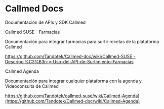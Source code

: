# Callmed Docs
Documentación de APIs y SDK Callmed

Callmed SUSE - Farmacias

Documentación para integrar farmacias para surtir recetas de la plataforma Callmed

https://github.com/Tandotek/Callmed-doc/wiki/Callmed-SUSE,-Descripci%C3%B3n-y-Uso-del-API-de-Surtimiento-Farmacias


Callmed Agenda 

Documentación para integrar cualquier plataforma con la agenda y Videoconsulta de Callmed

https://github.com/Tandotek/callmed-suse/wiki/Callmed-Agenda](https://github.com/Tandotek/Callmed-doc/wiki/Callmed-Agenda)




